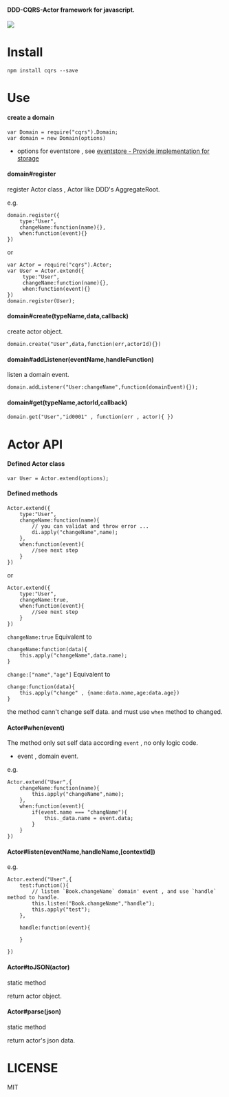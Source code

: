#### DDD-CQRS-Actor framework for javascript.


![](https://raw.githubusercontent.com/leogiese/cqrs/master/img.png)

Install
=======

    npm install cqrs --save

Use
===

#### create a domain

    var Domain = require("cqrs").Domain;
    var domain = new Domain(options)

+ options for eventstore , see [eventstore - Provide implementation for storage](https://github.com/adrai/node-eventstore#provide-implementation-for-storage)

#### domain#register

register Actor class , Actor like DDD's AggregateRoot.

e.g.

    domain.register({
        type:"User",
        changeName:function(name){},
        when:function(event){}
    })

or


    var Actor = require("cqrs").Actor;
    var User = Actor.extend({
         type:"User",
         changeName:function(name){},
         when:function(event){}
    })
    domain.register(User);



#### domain#create(typeName,data,callback)

create actor object.

    domain.create("User",data,function(err,actorId){})

#### domain#addListener(eventName,handleFunction)

listen a domain event.

    domain.addListener("User:changeName",function(domainEvent){});

#### domain#get(typeName,actorId,callback)

    domain.get("User","id0001" , function(err , actor){ })

Actor API
=========

#### Defined Actor class

    var User = Actor.extend(options);


#### Defined methods

    Actor.extend({
        type:"User",
        changeName:function(name){
            // you can validat and throw error ...
            di.apply("changeName",name);
        },
        when:function(event){
            //see next step
        }
    })

or

    Actor.extend({
        type:"User",
        changeName:true,
        when:function(event){
            //see next step
        }
    })

`changeName:true` Equivalent to

    changeName:function(data){
        this.apply("changeName",data.name);
    }

`change:["name","age"]` Equivalent to

    change:function(data){
        this.apply("change" , {name:data.name,age:data.age})
    }

the method cann't change self data. and must use `when` method to changed.


#### Actor#when(event)

The method only set self data according `event` , no only logic code.

+ event , domain event.

e.g.

    Actor.extend("User",{
        changeName:function(name){
            this.apply("changeName",name);
        },
        when:function(event){
            if(event.name === "changName"){
                this._data.name = event.data;
            }
        }
    })

#### Actor#listen(eventName,handleName,[contextId])

e.g.

    Actor.extend("User",{
        test:function(){
            // listen `Book.changeName` domain' event , and use `handle` method to handle.
            this.listen("Book.changeName","handle");
            this.apply("test");
        },

        handle:function(event){

        }

    })

#### Actor#toJSON(actor)

static method

return actor object.

#### Actor#parse(json)

static method

return actor's json data.

LICENSE
=======
MIT